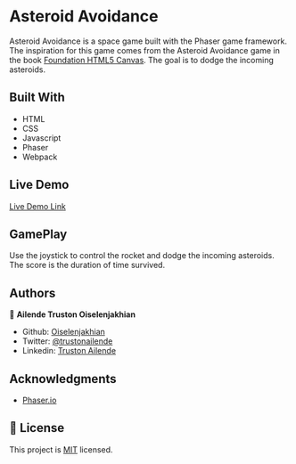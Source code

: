 # Asteroid Avoidance

Asteroid Avoidance is a space game built with the Phaser game framework. The inspiration for this game comes from the Asteroid Avoidance game in the book [Foundation HTML5 Canvas](https://rawkes.com/foundationcanvas). The goal is to dodge the incoming asteroids.

## Built With

-   HTML
-   CSS
-   Javascript
-   Phaser
-   Webpack

## Live Demo

[Live Demo Link](https://oiselenjakhian.github.io/asteroid-avoidance/)

## GamePlay

Use the joystick to control the rocket and dodge the incoming asteroids. The score is the duration of time survived.

## Authors

👤 **Ailende Truston Oiselenjakhian**

-   Github: [Oiselenjakhian](https://github.com/Oiselenjakhian)
-   Twitter: [@trustonailende](https://twitter.com/trustonailende)
-   Linkedin: [Truston Ailende](https://www.linkedin.com/in/trustonailende)

## Acknowledgments

-   [Phaser.io](https://phaser.io/)

## 📝 License

This project is [MIT](lic.url) licensed.
